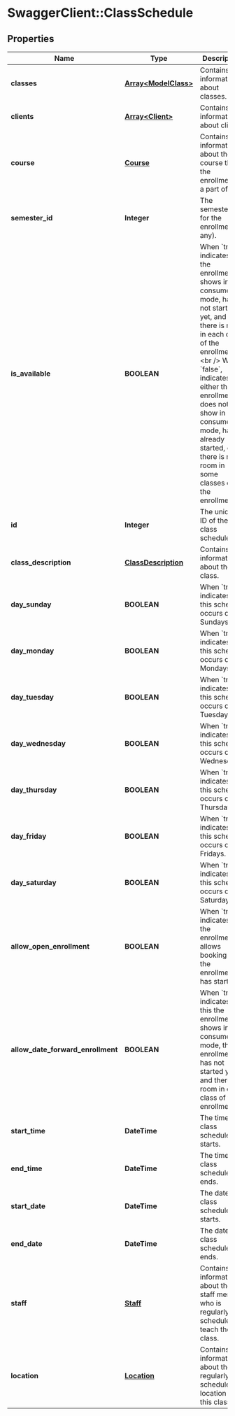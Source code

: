 # SwaggerClient::ClassSchedule

## Properties
Name | Type | Description | Notes
------------ | ------------- | ------------- | -------------
**classes** | [**Array&lt;ModelClass&gt;**](ModelClass.md) | Contains information about classes. | [optional] 
**clients** | [**Array&lt;Client&gt;**](Client.md) | Contains information about clients. | [optional] 
**course** | [**Course**](Course.md) | Contains information about the course that the enrollment is a part of. | [optional] 
**semester_id** | **Integer** | The semester ID for the enrollment (if any). | [optional] 
**is_available** | **BOOLEAN** | When &#x60;true&#x60;, indicates that the enrollment shows in consumer mode, has not started yet, and there is room in each class of the enrollment.&lt;br /&gt;  When &#x60;false&#x60;, indicates that either the enrollment does not show in consumer mode, has already started, or there is no room in some classes of the enrollment. | [optional] 
**id** | **Integer** | The unique ID of the class schedule. | [optional] 
**class_description** | [**ClassDescription**](ClassDescription.md) | Contains information about the class. | [optional] 
**day_sunday** | **BOOLEAN** | When &#x60;true&#x60;, indicates that this schedule occurs on Sundays. | [optional] 
**day_monday** | **BOOLEAN** | When &#x60;true&#x60;, indicates that this schedule occurs on Mondays. | [optional] 
**day_tuesday** | **BOOLEAN** | When &#x60;true&#x60;, indicates that this schedule occurs on Tuesdays. | [optional] 
**day_wednesday** | **BOOLEAN** | When &#x60;true&#x60;, indicates that this schedule occurs on Wednesdays. | [optional] 
**day_thursday** | **BOOLEAN** | When &#x60;true&#x60;, indicates that this schedule occurs on Thursdays. | [optional] 
**day_friday** | **BOOLEAN** | When &#x60;true&#x60;, indicates that this schedule occurs on Fridays. | [optional] 
**day_saturday** | **BOOLEAN** | When &#x60;true&#x60;, indicates that this schedule occurs on Saturdays. | [optional] 
**allow_open_enrollment** | **BOOLEAN** | When &#x60;true&#x60;, indicates that the enrollment allows booking after the enrollment has started. | [optional] 
**allow_date_forward_enrollment** | **BOOLEAN** | When &#x60;true&#x60;, indicates that this the enrollment shows in consumer mode, the enrollment has not started yet, and there is room in each class of the enrollment. | [optional] 
**start_time** | **DateTime** | The time this class schedule starts. | [optional] 
**end_time** | **DateTime** | The time this class schedule ends. | [optional] 
**start_date** | **DateTime** | The date this class schedule starts. | [optional] 
**end_date** | **DateTime** | The date this class schedule ends. | [optional] 
**staff** | [**Staff**](Staff.md) | Contains information about the staff member who is regularly scheduled to teach the class. | [optional] 
**location** | [**Location**](Location.md) | Contains information about the regularly scheduled location of this class. | [optional] 


